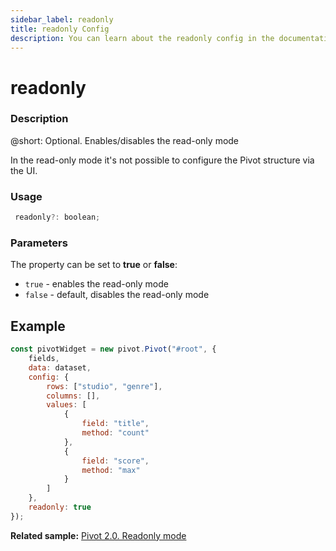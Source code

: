 ```yaml
---
sidebar_label: readonly
title: readonly Config
description: You can learn about the readonly config in the documentation of the DHTMLX JavaScript Pivot library. Browse developer guides and API reference, try out code examples and live demos, and download a free 30-day evaluation version of DHTMLX Pivot.
---
```


# readonly

### Description

@short: Optional. Enables/disables the read-only mode 

In the read-only mode it's not possible to configure the Pivot structure via the UI.

### Usage

~~~jsx  
 readonly?: boolean;
~~~

### Parameters

The property can be set to **true** or **false**:

- `true` - enables the read-only mode
- `false` - default, disables the read-only mode

## Example

~~~jsx {18}
const pivotWidget = new pivot.Pivot("#root", {
    fields,
    data: dataset,
    config: {
        rows: ["studio", "genre"],
        columns: [],
        values: [
            {
                field: "title",
                method: "count"
            },
            {
                field: "score",
                method: "max"
            }
        ]
    },
    readonly: true
});
~~~

**Related sample:** [Pivot 2.0. Readonly mode](https://snippet.dhtmlx.com/0k0mvycv)